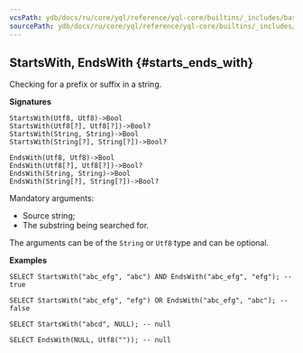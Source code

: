 ```yaml
---
vcsPath: ydb/docs/ru/core/yql/reference/yql-core/builtins/_includes/basic/starts_ends_with.md
sourcePath: ydb/docs/ru/core/yql/reference/yql-core/builtins/_includes/basic/starts_ends_with.md
---
```

## StartsWith, EndsWith {#starts_ends_with}

Checking for a prefix or suffix in a string.

**Signatures**
```
StartsWith(Utf8, Utf8)->Bool
StartsWith(Utf8[?], Utf8[?])->Bool?
StartsWith(String, String)->Bool
StartsWith(String[?], String[?])->Bool?

EndsWith(Utf8, Utf8)->Bool
EndsWith(Utf8[?], Utf8[?])->Bool?
EndsWith(String, String)->Bool
EndsWith(String[?], String[?])->Bool?
```

Mandatory arguments:

* Source string;
* The substring being searched for.

The arguments can be of the `String` or `Utf8` type and can be optional.

**Examples**
```yql
SELECT StartsWith("abc_efg", "abc") AND EndsWith("abc_efg", "efg"); -- true
```
```yql
SELECT StartsWith("abc_efg", "efg") OR EndsWith("abc_efg", "abc"); -- false
```
```yql
SELECT StartsWith("abcd", NULL); -- null
```
```yql
SELECT EndsWith(NULL, Utf8("")); -- null
```
